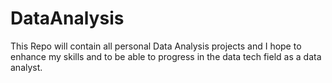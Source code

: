 # DataAnalysis

This Repo will contain all personal Data Analysis projects and I hope to enhance my skills and to be able to progress in the data tech field as a data analyst. 

